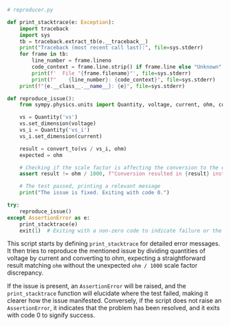 ```python
# reproducer.py

def print_stacktrace(e: Exception):
    import traceback
    import sys
    tb = traceback.extract_tb(e.__traceback__)
    print("Traceback (most recent call last):", file=sys.stderr)
    for frame in tb:
        line_number = frame.lineno
        code_context = frame.line.strip() if frame.line else "Unknown"
        print(f'  File "{frame.filename}"', file=sys.stderr)
        print(f"    {line_number}: {code_context}", file=sys.stderr)
    print(f"{e.__class__.__name__}: {e}", file=sys.stderr)

def reproduce_issue():
    from sympy.physics.units import Quantity, voltage, current, ohm, convert_to

    vs = Quantity('vs')
    vs.set_dimension(voltage)
    vs_i = Quantity('vs_i')
    vs_i.set_dimension(current)

    result = convert_to(vs / vs_i, ohm)
    expected = ohm

    # Checking if the scale factor is affecting the conversion to the expected unit
    assert result != ohm / 1000, f"Conversion resulted in {result} instead of {expected}"

    # The test passed, printing a relevant message
    print("The issue is fixed. Exiting with code 0.")

try:
    reproduce_issue()
except AssertionError as e:
    print_stacktrace(e)
    exit(1)  # Exiting with a non-zero code to indicate failure or the presence of the issue
```

This script starts by defining `print_stacktrace` for detailed error messages. It then tries to reproduce the mentioned issue by dividing quantities of voltage by current and converting to ohm, expecting a straightforward result matching `ohm` without the unexpected `ohm / 1000` scale factor discrepancy.

If the issue is present, an `AssertionError` will be raised, and the `print_stacktrace` function will elucidate where the test failed, making it clearer how the issue manifested. Conversely, if the script does not raise an `AssertionError`, it indicates that the problem has been resolved, and it exits with code 0 to signify success.